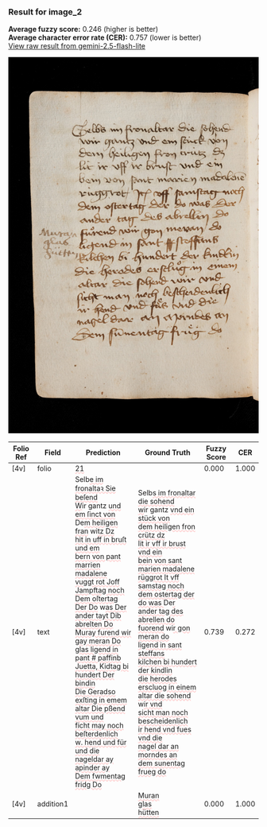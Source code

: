 ### Result for image_2
**Average fuzzy score:** 0.246 (higher is better)<br>**Average character error rate (CER):** 0.757 (lower is better)<br>[View raw result from gemini-2.5-flash-lite](https://github.com/RISE-UNIBAS/humanities_data_benchmark/blob/main/results/2025-10-24/T0285/request_T0285_image_2.json)

<img src="https://github.com/RISE-UNIBAS/humanities_data_benchmark/blob/main/benchmarks/medieval_manuscripts/images/image_2.jpg?raw=true" alt="image_2" width="800px">

<style>
.diff { text-decoration: underline; text-decoration-color: #ffcccc; text-decoration-style: wavy; }
</style>

| Folio Ref | Field | Prediction | Ground Truth | Fuzzy Score | CER |
|-----------|-------|------------|--------------|-------------|-----|
| [4v] | folio | <span class="diff">21</span> |  | 0.000 | 1.000 |
| [4v] | text | Selb<span class="diff">e im fronaltaꝛ Sie beſend<br>W</span>ir gantz <span class="diff">und em ſinct von<br></span>De<span class="diff">m heiligen fran</span> wi<span class="diff">tz Dz<br>hit in uff in bruſt und em<br>bern von pant marrien madalene<br>vuggt rot Joff Jampftag noch<br>Dem oſtertag Der Do</span> w<span class="diff">as Der<br>ander tayt Dib abrelten Do<br>Muray furend wir gay meran Do<br>glas ligend in pant # paffinb<br>Juetta, Kidtag bi hundert Der bindin<br>Die Geradso exſting in emem<br>altar Die pßend vum und<br>ficht may noch beſterdenlich<br>w. hend und für und die<br>nageldar ay apinder ay<br>Dem fwmentag fridg Do</span> | Selb<span class="diff">s im fronaltar die sohend<br> w</span>ir gantz <span class="diff">vnd ein stück von<br> dem heiligen fron crütz dz<br> lit ir vff ir brust vnd ein<br> bein von sant marien madalene<br> rüggrot It vff samstag noch<br> dem ostertag der do was </span>De<span class="diff">r<br> ander tag des abrellen do<br> fuorend</span> wi<span class="diff">r gon meran do<br> ligend in sant steffans<br> kilchen bi hundert der kindlin<br> die herodes erscluog in einem<br> altar die sohend</span> w<span class="diff">ir vnd<br> sicht man noch bescheidenlich<br> ir hend vnd fues vnd die<br> nagel dar an morndes an<br> dem sunentag frueg do</span> | 0.739 | 0.272 |
| [4v] | addition1 |  | <span class="diff">Muran<br> glas<br> hütten</span> | 0.000 | 1.000 |
